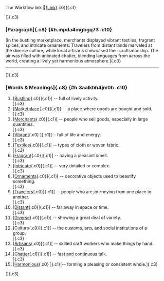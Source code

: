The Workflow link
👏[[Link](https://www.google.com/url?q=http://www.google.com&sa=D&source=editors&ust=1761034907239717&usg=AOvVaw1FOL9jeq77Y0EbT8sIszrZ){.c0}]{.c1}

[]{.c3}

### [Paragraph]{.c8} {#h.mpda4mgbgq73 .c10}

[In the bustling marketplace, merchants displayed vibrant textiles,
fragrant spices, and intricate ornaments. Travelers from distant lands
marveled at the diverse culture, while local artisans showcased their
craftsmanship. The air was filled with animated chatter, blending
languages from across the world, creating a lively yet harmonious
atmosphere.]{.c3}

------------------------------------------------------------------------

[]{.c3}

### [Words & Meanings]{.c8} {#h.3aalkbh4jm0b .c10}

1.  [[Bustling](https://www.google.com/url?q=http://www.google.com&sa=D&source=editors&ust=1761034907240495&usg=AOvVaw1Fjp7rE5iHpmepKFoiXjvr){.c0}]{.c1}[ --
    full of lively activity.\
    ]{.c3}
2.  [[Marketplace](https://www.google.com/url?q=http://www.google.com&sa=D&source=editors&ust=1761034907240718&usg=AOvVaw1UMgp7lAoVGpIqFko7XaOC){.c0}]{.c1}[ --
    a place where goods are bought and sold.\
    ]{.c3}
3.  [[Merchants](https://www.google.com/url?q=http://www.google.com&sa=D&source=editors&ust=1761034907240900&usg=AOvVaw2ezJJQywNZKB28peAnFMIP){.c0}]{.c1}[ --
    people who sell goods, especially in large quantities.\
    ]{.c3}
4.  [[Vibrant](https://www.google.com/url?q=http://www.google.com&sa=D&source=editors&ust=1761034907241059&usg=AOvVaw03mrwsftAE4nn5rBLufVDV){.c0}
    ]{.c1}[-- full of life and energy.\
    ]{.c3}
5.  [[Textiles](https://www.google.com/url?q=http://www.google.com&sa=D&source=editors&ust=1761034907241198&usg=AOvVaw0Mau3U1ra-y4FCkUQkf9Vy){.c0}]{.c1}[ --
    types of cloth or woven fabric.\
    ]{.c3}
6.  [[Fragrant](https://www.google.com/url?q=http://www.google.com&sa=D&source=editors&ust=1761034907241335&usg=AOvVaw1g4832T7xon_k9yrdYRcD2){.c0}]{.c1}[ --
    having a pleasant smell.\
    ]{.c3}
7.  [[Intricate](https://www.google.com/url?q=http://www.google.com&sa=D&source=editors&ust=1761034907241478&usg=AOvVaw2tDSYszJ8eSYFMr8sGzzgy){.c0}]{.c1}[ --
    very detailed or complex.\
    ]{.c3}
8.  [[Ornaments](https://www.google.com/url?q=http://www.google.com&sa=D&source=editors&ust=1761034907241603&usg=AOvVaw1Hwjvb0eERYcHyuBcGhtOc){.c0}]{.c1}[ --
    decorative objects used to beautify something.\
    ]{.c3}
9.  [[Travelers](https://www.google.com/url?q=http://www.google.com&sa=D&source=editors&ust=1761034907241759&usg=AOvVaw1TQ2NPityu1McB8Hs9y-I7){.c0}]{.c1}[ --
    people who are journeying from one place to another.\
    ]{.c3}
10. [[Distant](https://www.google.com/url?q=http://www.google.com&sa=D&source=editors&ust=1761034907241925&usg=AOvVaw026PFMTzVvKi25rl_RcqZ_){.c0}]{.c1}[ --
    far away in space or time.\
    ]{.c3}
11. [[Diverse](https://www.google.com/url?q=http://www.google.com&sa=D&source=editors&ust=1761034907242047&usg=AOvVaw3D7sI-BKHQBLUX5FOhp7tV){.c0}]{.c1}[ --
    showing a great deal of variety.\
    ]{.c3}
12. [[Culture](https://www.google.com/url?q=http://www.google.com&sa=D&source=editors&ust=1761034907242216&usg=AOvVaw2hyQi_OtpGkNmz8N65kt_f){.c0}]{.c1}[ --
    the customs, arts, and social institutions of a group.\
    ]{.c3}
13. [[Artisans](https://www.google.com/url?q=http://www.google.com&sa=D&source=editors&ust=1761034907242372&usg=AOvVaw1yfoUanKXRERK74otrWmFO){.c0}]{.c1}[ --
    skilled craft workers who make things by hand.\
    ]{.c3}
14. [[Chatter](https://www.google.com/url?q=http://www.google.com&sa=D&source=editors&ust=1761034907242521&usg=AOvVaw2kUNKsWjPC9cPhAWvgKHMl){.c0}]{.c1}[ --
    fast and continuous talk.\
    ]{.c3}
15. [[Harmonious](https://www.google.com/url?q=http://www.google.com&sa=D&source=editors&ust=1761034907242643&usg=AOvVaw34kYViu-vdHoyHOBdPFgLh){.c0}
    ]{.c1}[-- forming a pleasing or consistent whole.]{.c3}

[]{.c3}

